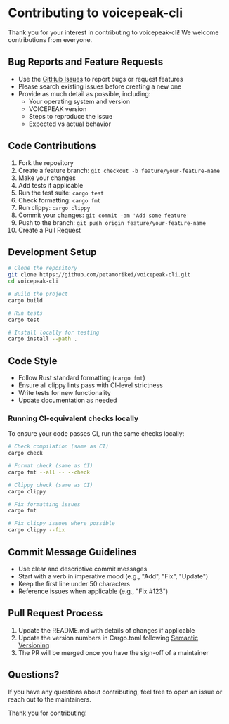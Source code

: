 # Contributing to voicepeak-cli

Thank you for your interest in contributing to voicepeak-cli! We welcome contributions from everyone.

## Bug Reports and Feature Requests

- Use the [GitHub Issues](https://github.com/petamorikei/voicepeak-cli/issues) to report bugs or request features
- Please search existing issues before creating a new one
- Provide as much detail as possible, including:
  - Your operating system and version
  - VOICEPEAK version
  - Steps to reproduce the issue
  - Expected vs actual behavior

## Code Contributions

1. Fork the repository
2. Create a feature branch: `git checkout -b feature/your-feature-name`
3. Make your changes
4. Add tests if applicable
5. Run the test suite: `cargo test`
6. Check formatting: `cargo fmt`
7. Run clippy: `cargo clippy`
8. Commit your changes: `git commit -am 'Add some feature'`
9. Push to the branch: `git push origin feature/your-feature-name`
10. Create a Pull Request

## Development Setup

```bash
# Clone the repository
git clone https://github.com/petamorikei/voicepeak-cli.git
cd voicepeak-cli

# Build the project
cargo build

# Run tests
cargo test

# Install locally for testing
cargo install --path .
```

## Code Style

- Follow Rust standard formatting (`cargo fmt`)
- Ensure all clippy lints pass with CI-level strictness
- Write tests for new functionality
- Update documentation as needed

### Running CI-equivalent checks locally

To ensure your code passes CI, run the same checks locally:

```bash
# Check compilation (same as CI)
cargo check

# Format check (same as CI)
cargo fmt --all -- --check

# Clippy check (same as CI)
cargo clippy

# Fix formatting issues
cargo fmt

# Fix clippy issues where possible
cargo clippy --fix
```

## Commit Message Guidelines

- Use clear and descriptive commit messages
- Start with a verb in imperative mood (e.g., "Add", "Fix", "Update")
- Keep the first line under 50 characters
- Reference issues when applicable (e.g., "Fix #123")

## Pull Request Process

1. Update the README.md with details of changes if applicable
2. Update the version numbers in Cargo.toml following [Semantic Versioning](https://semver.org/)
3. The PR will be merged once you have the sign-off of a maintainer

## Questions?

If you have any questions about contributing, feel free to open an issue or reach out to the maintainers.

Thank you for contributing!